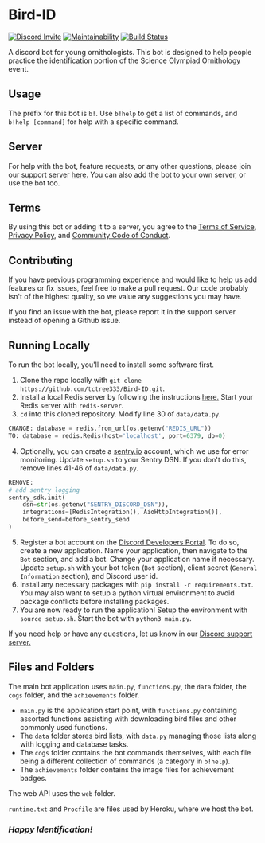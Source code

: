 # Bird-ID

[![Discord Invite](https://discordapp.com/api/guilds/601913706288381952/embed.png)](https://discord.gg/tNyGDve) [![Maintainability](https://api.codeclimate.com/v1/badges/6731bd218230bbc9e088/maintainability)](https://codeclimate.com/github/tctree333/Bird-ID/maintainability) [![Build Status](https://travis-ci.org/tctree333/Bird-ID.svg?branch=master)](https://travis-ci.org/tctree333/Bird-ID)

A discord bot for young ornithologists. This bot is designed to help people practice the identification portion of the Science Olympiad Ornithology event.

## Usage

The prefix for this bot is `b!`. Use `b!help` to get a list of commands, and `b!help [command]` for help with a specific command.

## Server

For help with the bot, feature requests, or any other questions, please join our support server [here.](https://discord.gg/tNyGdve) You can also add the bot to your own server, or use the bot too.

## Terms

By using this bot or adding it to a server, you agree to the [Terms of Service](TERMS.md), [Privacy Policy](PRIVACY.md), and [Community Code of Conduct](CODE_OF_CONDUCT.md).

## Contributing

If you have previous programming experience and would like to help us add features or fix issues, feel free to make a pull request. Our code probably isn't of the highest quality, so we value any suggestions you may have.

If you find an issue with the bot, please report it in the support server instead of opening a Github issue.

## Running Locally

To run the bot locally, you'll need to install some software first.

1. Clone the repo locally with `git clone https://github.com/tctree333/Bird-ID.git`.
2. Install a local Redis server by following the instructions [here.](https://redis.io/topics/quickstart) Start your Redis server with `redis-server`.
3. `cd` into this cloned repository. Modify line 30 of `data/data.py`.

```python
CHANGE: database = redis.from_url(os.getenv("REDIS_URL"))
TO: database = redis.Redis(host='localhost', port=6379, db=0)
```

4. Optionally, you can create a [sentry.io](https://sentry.io/) account, which we use for error monitoring. Update `setup.sh` to your Sentry DSN. If you don't do this, remove lines 41-46 of `data/data.py`.

```python
REMOVE:
# add sentry logging
sentry_sdk.init(
    dsn=str(os.getenv("SENTRY_DISCORD_DSN")),
    integrations=[RedisIntegration(), AioHttpIntegration()],
    before_send=before_sentry_send
)
```

5. Register a bot account on the [Discord Developers Portal](https://discordapp.com/developers/applications/). To do so, create a new application. Name your application, then navigate to the `Bot` section, and add a bot. Change your application name if necessary. Update `setup.sh` with your bot token (`Bot` section), client secret (`General Information` section), and Discord user id.
6. Install any necessary packages with `pip install -r requirements.txt`. You may also want to setup a python virtual environment to avoid package conflicts before installing packages.
7. You are now ready to run the application! Setup the environment with `source setup.sh`. Start the bot with `python3 main.py`.

If you need help or have any questions, let us know in our [Discord support server.](https://discord.gg/xDqYddK)

## Files and Folders

The main bot application uses `main.py`, `functions.py`, the `data` folder, the `cogs` folder, and the `achievements` folder.

-   `main.py` is the application start point, with `functions.py` containing assorted functions assisting with downloading bird files and other commonly used functions.
-   The `data` folder stores bird lists, with `data.py` managing those lists along with logging and database tasks.
-   The `cogs` folder contains the bot commands themselves, with each file being a different collection of commands (a category in `b!help`).
-   The `achievements` folder contains the image files for achievement badges.

The web API uses the `web` folder.

`runtime.txt` and `Procfile` are files used by Heroku, where we host the bot.

### **_Happy Identification!_**
